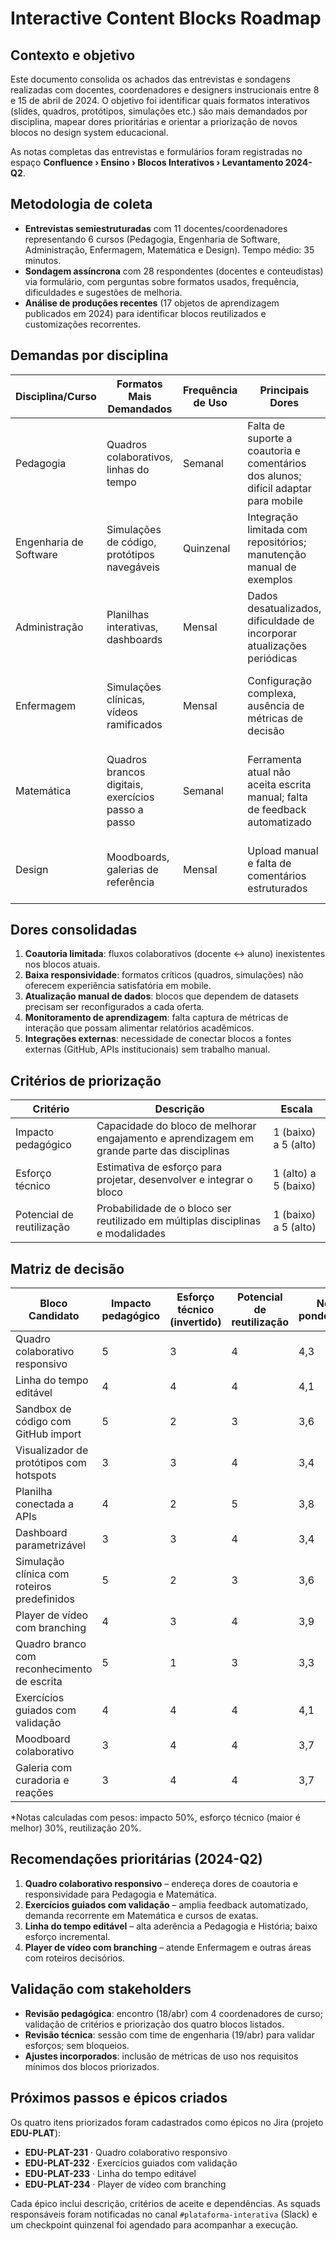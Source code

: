 # Interactive Content Blocks Roadmap

## Contexto e objetivo

Este documento consolida os achados das entrevistas e sondagens realizadas com docentes, coordenadores e designers instrucionais entre 8 e 15 de abril de 2024. O objetivo foi identificar quais formatos interativos (slides, quadros, protótipos, simulações etc.) são mais demandados por disciplina, mapear dores prioritárias e orientar a priorização de novos blocos no design system educacional.

As notas completas das entrevistas e formulários foram registradas no espaço **Confluence › Ensino › Blocos Interativos › Levantamento 2024-Q2**.

## Metodologia de coleta

- **Entrevistas semiestruturadas** com 11 docentes/coordenadores representando 6 cursos (Pedagogia, Engenharia de Software, Administração, Enfermagem, Matemática e Design). Tempo médio: 35 minutos.
- **Sondagem assíncrona** com 28 respondentes (docentes e conteudistas) via formulário, com perguntas sobre formatos usados, frequência, dificuldades e sugestões de melhoria.
- **Análise de produções recentes** (17 objetos de aprendizagem publicados em 2024) para identificar blocos reutilizados e customizações recorrentes.

## Demandas por disciplina

| Disciplina/Curso       | Formatos Mais Demandados                           | Frequência de Uso | Principais Dores                                                                   | Blocos Candidatos                                                             |
| ---------------------- | -------------------------------------------------- | ----------------- | ---------------------------------------------------------------------------------- | ----------------------------------------------------------------------------- |
| Pedagogia              | Quadros colaborativos, linhas do tempo             | Semanal           | Falta de suporte a coautoria e comentários dos alunos; difícil adaptar para mobile | Quadro colaborativo responsivo; Linha do tempo editável                       |
| Engenharia de Software | Simulações de código, protótipos navegáveis        | Quinzenal         | Integração limitada com repositórios; manutenção manual de exemplos                | Sandbox de código com GitHub import; Visualizador de protótipos com hotspots  |
| Administração          | Planilhas interativas, dashboards                  | Mensal            | Dados desatualizados, dificuldade de incorporar atualizações periódicas            | Planilha conectada a APIs; Dashboard parametrizável                           |
| Enfermagem             | Simulações clínicas, vídeos ramificados            | Mensal            | Configuração complexa, ausência de métricas de decisão                             | Simulação clínica com roteiros predefinidos; Player de vídeo com branching    |
| Matemática             | Quadros brancos digitais, exercícios passo a passo | Semanal           | Ferramenta atual não aceita escrita manual; falta de feedback automatizado         | Quadro branco com reconhecimento de escrita; Exercícios guiados com validação |
| Design                 | Moodboards, galerias de referência                 | Mensal            | Upload manual e falta de comentários estruturados                                  | Moodboard colaborativo; Galeria com curadoria e reações                       |

## Dores consolidadas

1. **Coautoria limitada**: fluxos colaborativos (docente ↔ aluno) inexistentes nos blocos atuais.
2. **Baixa responsividade**: formatos críticos (quadros, simulações) não oferecem experiência satisfatória em mobile.
3. **Atualização manual de dados**: blocos que dependem de datasets precisam ser reconfigurados a cada oferta.
4. **Monitoramento de aprendizagem**: falta captura de métricas de interação que possam alimentar relatórios acadêmicos.
5. **Integrações externas**: necessidade de conectar blocos a fontes externas (GitHub, APIs institucionais) sem trabalho manual.

## Critérios de priorização

| Critério                  | Descrição                                                                                  | Escala               |
| ------------------------- | ------------------------------------------------------------------------------------------ | -------------------- |
| Impacto pedagógico        | Capacidade do bloco de melhorar engajamento e aprendizagem em grande parte das disciplinas | 1 (baixo) a 5 (alto) |
| Esforço técnico           | Estimativa de esforço para projetar, desenvolver e integrar o bloco                        | 1 (alto) a 5 (baixo) |
| Potencial de reutilização | Probabilidade de o bloco ser reutilizado em múltiplas disciplinas e modalidades            | 1 (baixo) a 5 (alto) |

## Matriz de decisão

| Bloco Candidato                             | Impacto pedagógico | Esforço técnico (invertido) | Potencial de reutilização | Nota ponderada\* |
| ------------------------------------------- | ------------------ | --------------------------- | ------------------------- | ---------------- |
| Quadro colaborativo responsivo              | 5                  | 3                           | 4                         | 4,3              |
| Linha do tempo editável                     | 4                  | 4                           | 4                         | 4,1              |
| Sandbox de código com GitHub import         | 5                  | 2                           | 3                         | 3,6              |
| Visualizador de protótipos com hotspots     | 3                  | 3                           | 4                         | 3,4              |
| Planilha conectada a APIs                   | 4                  | 2                           | 5                         | 3,8              |
| Dashboard parametrizável                    | 3                  | 3                           | 4                         | 3,4              |
| Simulação clínica com roteiros predefinidos | 5                  | 2                           | 3                         | 3,6              |
| Player de vídeo com branching               | 4                  | 3                           | 4                         | 3,9              |
| Quadro branco com reconhecimento de escrita | 5                  | 1                           | 3                         | 3,3              |
| Exercícios guiados com validação            | 4                  | 4                           | 4                         | 4,1              |
| Moodboard colaborativo                      | 3                  | 4                           | 4                         | 3,7              |
| Galeria com curadoria e reações             | 3                  | 4                           | 4                         | 3,7              |

\*Notas calculadas com pesos: impacto 50%, esforço técnico (maior é melhor) 30%, reutilização 20%.

## Recomendações prioritárias (2024-Q2)

1. **Quadro colaborativo responsivo** – endereça dores de coautoria e responsividade para Pedagogia e Matemática.
2. **Exercícios guiados com validação** – amplia feedback automatizado, demanda recorrente em Matemática e cursos de exatas.
3. **Linha do tempo editável** – alta aderência a Pedagogia e História; baixo esforço incremental.
4. **Player de vídeo com branching** – atende Enfermagem e outras áreas com roteiros decisórios.

## Validação com stakeholders

- **Revisão pedagógica**: encontro (18/abr) com 4 coordenadores de curso; validação de critérios e priorização dos quatro blocos listados.
- **Revisão técnica**: sessão com time de engenharia (19/abr) para validar esforços; sem bloqueios.
- **Ajustes incorporados**: inclusão de métricas de uso nos requisitos mínimos dos blocos priorizados.

## Próximos passos e épicos criados

Os quatro itens priorizados foram cadastrados como épicos no Jira (projeto **EDU-PLAT**):

- **EDU-PLAT-231** · Quadro colaborativo responsivo
- **EDU-PLAT-232** · Exercícios guiados com validação
- **EDU-PLAT-233** · Linha do tempo editável
- **EDU-PLAT-234** · Player de vídeo com branching

Cada épico inclui descrição, critérios de aceite e dependências. As squads responsáveis foram notificadas no canal `#plataforma-interativa` (Slack) e um checkpoint quinzenal foi agendado para acompanhar a execução.
